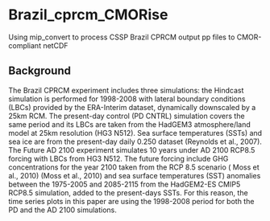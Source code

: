 # Brazil_cprcm_CMORise
Using mip_convert to process CSSP Brazil CPRCM output pp files to CMOR-compliant netCDF 

## Background
The Brazil CPRCM experiment includes three simulations:  the Hindcast simulation is performed for 1998-2008 with lateral boundary conditions (LBCs) provided by the ERA-Interim dataset, dynamically downscaled by a 25km RCM. The present-day control (PD CNTRL) simulation covers the same period and its LBCs are taken from the HadGEM3 atmosphere/land model at 25km resolution (HG3 N512). Sea surface temperatures (SSTs) and sea ice are from the present-day daily 0.250 dataset (Reynolds et al., 2007). The Future AD 2100 experiment simulates 10 years under AD 2100 RCP8.5 forcing with LBCs from HG3 N512. The future forcing include GHG concentrations for the year 2100 taken from the RCP 8.5 scenario ( Moss et al., 2010) (Moss et al., 2010) and sea surface temperatures (SST) anomalies between the 1975-2005 and 2085-2115 from the HadGEM2-ES CMIP5 RCP8.5 simulation, added to the present-days SSTs. For this reason, the time series plots in this paper are using the 1998-2008 period for both the PD and the AD 2100 simulations.
